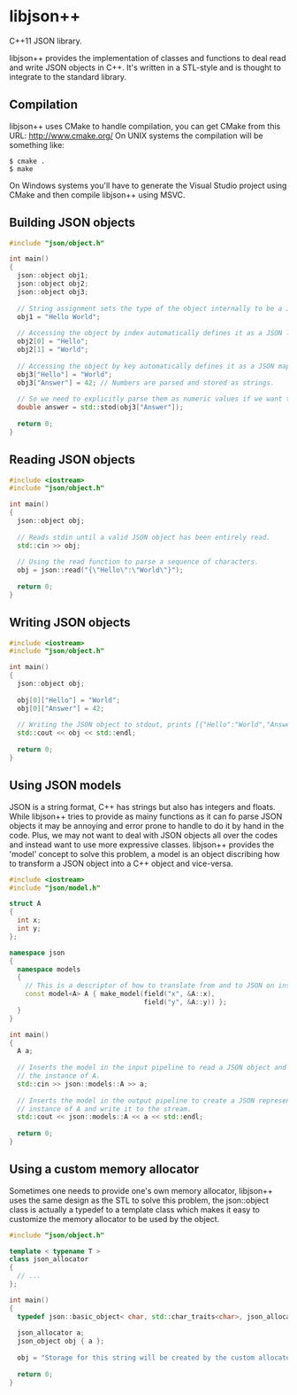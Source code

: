 libjson++
=========

C++11 JSON library.

libjson++ provides the implementation of classes and functions to deal read and write JSON objects in C++.
It's written in a STL-style and is thought to integrate to the standard library.

Compilation
-----------

libjson++ uses CMake to handle compilation, you can get CMake from this URL: http://www.cmake.org/
On UNIX systems the compilation will be something like:

    $ cmake .
    $ make

On Windows systems you'll have to generate the Visual Studio project using CMake and then compile libjson++ using MSVC.

Building JSON objects
---------------------

```c++
#include "json/object.h"

int main()
{
  json::object obj1;
  json::object obj2;
  json::object obj3;
  
  // String assignment sets the type of the object internally to be a JSON string.
  obj1 = "Hello World";
  
  // Accessing the object by index automatically defines it as a JSON list.
  obj2[0] = "Hello";
  obj2[1] = "World";
  
  // Accessing the object by key automatically defines it as a JSON map.
  obj3["Hello"] = "World";
  obj3["Answer"] = 42; // Numbers are parsed and stored as strings.
  
  // So we need to explicitly parse them as numeric values if we want to manipulate them.
  double answer = std::stod(obj3["Answer"]);
  
  return 0;
}
```

Reading JSON objects
--------------------

```c++
#include <iostream>
#include "json/object.h"

int main()
{
  json::object obj;
  
  // Reads stdin until a valid JSON object has been entirely read.
  std::cin >> obj;
  
  // Using the read function to parse a sequence of characters.
  obj = json::read("{\"Hello\":\"World\"}");
  
  return 0;
}
```

Writing JSON objects
--------------------

```c++
#include <iostream>
#include "json/object.h"

int main()
{
  json::object obj;
  
  obj[0]["Hello"] = "World";
  obj[0]["Answer"] = 42;
  
  // Writing the JSON object to stdout, prints [{"Hello":"World","Answer":42}]
  std::cout << obj << std::endl;
  
  return 0;
}
```

Using JSON models
-----------------

JSON is a string format, C++ has strings but also has integers and floats.
While libjson++ tries to provide as mainy functions as it can fo parse JSON objects it may be annoying and error prone to handle to do it by hand in the code. Plus, we may not want to deal with JSON objects all over the codes and instead want to use more expressive classes.
libjson++ provides the 'model' concept to solve this problem, a model is an object discribing how to transform a JSON object into a C++ object and vice-versa.
```c++
#include <iostream>
#include "json/model.h"

struct A
{
  int x;
  int y;
};

namespace json
{
  namespace models
  {
    // This is a descriptor of how to translate from and to JSON on instances of A.
    const model<A> A { make_model(field("x", &A::x),
                                  field("y", &A::y)) };
  }
}

int main()
{
  A a;
  
  // Inserts the model in the input pipeline to read a JSON object and flush it into
  // the instance of A.
  std::cin >> json::models::A >> a;
  
  // Inserts the model in the output pipeline to create a JSON representation of the
  // instance of A and write it to the stream.
  std::cout << json::models::A << a << std::endl;
  
  return 0;
}
```

Using a custom memory allocator
-------------------------------

Sometimes one needs to provide one's own memory allocator, libjson++ uses the same design as the STL to solve this problem, the json::object class is actually a typedef to a template class which makes it easy to customize the memory allocator to be used by the object.
```c++
#include "json/object.h"

template < typename T >
class json_allocator
{
  // ...
};

int main()
{
  typedef json::basic_object< char, std::char_traits<char>, json_allocator<char> > json_object;
  
  json_allocator a;
  json_object obj { a };
  
  obj = "Storage for this string will be created by the custom allocator";
  
  return 0;
}
```